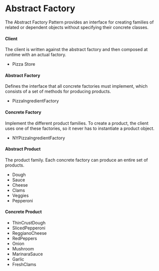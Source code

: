 Abstract Factory
======

The Abstract Factory Pattern provides an interface for creating families of related or dependent objects without specifying their concrete classes.

#### Client
The client is written against the abstract factory and then composed at runtime with an actual factory.
+ Pizza Store

#### Abstract Factory
Defines the interface that all concrete factories must implement, which consists of a set of methods for producing products.
+ PizzaIngredientFactory

#### Concrete Factory
Implement the different product families. To create a product, the client uses one of these factories, so it never has to instantiate a product object.
+ NYPizzaIngredientFactory

#### Abstract Product
The product family. Each concrete factory can produce an entire set of products.
+ Dough
+ Sauce
+ Cheese
+ Clams
+ Veggies
+ Pepperoni

#### Concrete Product
+ ThinCrustDough
+ SlicedPepperoni
+ ReggianoCheese
+ RedPeppers
+ Onion
+ Mushroom
+ MarinaraSauce
+ Garlic
+ FreshClams


